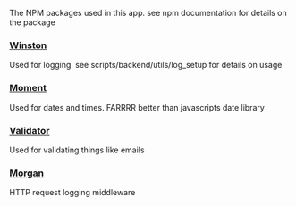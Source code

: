 The NPM packages used in this app. see npm documentation for details on the package

### [Winston](https://www.npmjs.com/package/winston)

Used for logging. see scripts/backend/utils/log_setup for details on usage

### [Moment](https://www.npmjs.com/package/moment)

Used for dates and times. FARRRR better than javascripts date library

### [Validator](https://www.npmjs.com/package/validator)

Used for validating things like emails

### [Morgan](https://www.npmjs.com/package/morgan)

HTTP request logging middleware